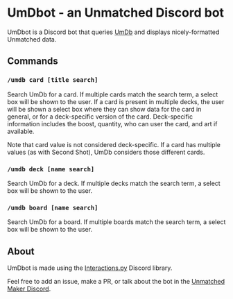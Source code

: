 # UmDbot - an Unmatched Discord bot

UmDbot is a Discord bot that queries [UmDb](https://unmatched.cards/umdb)
and displays nicely-formatted Unmatched data.

## Commands

### `/umdb card [title search]`
Search UmDb for a card. If multiple cards match the search term, a select box
will be shown to the user. If a card is present in multiple decks, the user will
be shown a select box where they can show data for the card in general, or for
a deck-specific version of the card. Deck-specific information includes the boost,
quantity, who can user the card, and art if available.

Note that card value is not considered deck-specific. If a card has multiple values
(as with Second Shot), UmDb considers those different cards.

### `/umdb deck [name search]`
Search UmDb for a deck. If multiple decks match the search term, a select box
will be shown to the user.

### `/umdb board [name search]`
Search UmDb for a board. If multiple boards match the search term, a select box
will be shown to the user.

## About

UmDbot is made using the [Interactions.py](https://interactions.fl0w.dev/) Discord
library.

Feel free to add an issue, make a PR, or talk about the bot in the [Unmatched Maker
Discord](https://discord.com/invite/DZDHn8U).